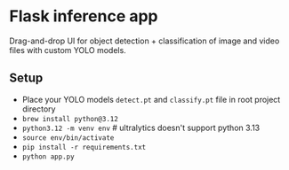 # Flask inference app

Drag-and-drop UI for object detection + classification of image and video files with custom YOLO models.

## Setup

* Place your YOLO models `detect.pt` and `classify.pt` file in root project directory
* `brew install python@3.12`
* `python3.12 -m venv env`  # ultralytics doesn't support python 3.13
* `source env/bin/activate`
* `pip install -r requirements.txt`
* `python app.py`
